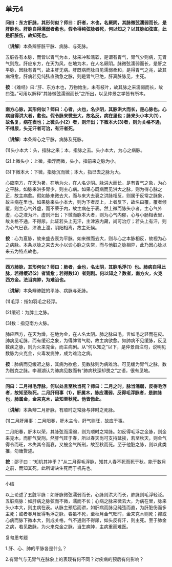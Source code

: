 ## 单元4

**问曰：东方肝脉，其形何似？师曰：肝者，木也，名厥阴，其脉微弦濡弱而长，是肝脉也。肝脉自得濡弱者愈也，假令得纯弦脉者死，何以知之？以其脉如弦直，此是肝脏伤，故知死也。**

〔**讲解**〕本条辨肝脏平脉、病脉、与死脉。

五脏各有本脉，而皆以胃气为本，脉来冲和濡软，是谓有胃气，胃气少则病，无胃气则危。肝应东方，在天为风，在地为木，在人名厥阴。脉微弦濡弱而长，是肝之平脉，因脉有胃气，故主肝无病。肝既病而脉自见濡弱柔和，是得胃气之兆，故其病将愈。肝病若见纯弦直劲急之脉，则是胃气已绝，肝真脏脉见，主死。

**按**：《难经》曰:“肝、东方木也，万物始生，未有枝叶，故其脉之来濡弱而长，故曰弦。”可用以解释"其脉微弦濡弱而长”之所出，以见仲景之学皆有所本。

------

**南方心脉，其形何似？师曰：心者，火也，名少阴，其脉洪大而长，是心脉也。心病自得洪大者，愈也。假令脉来微去大，故名反，病在里也；脉来头小本大(1），故名复，病在表也；上微头小(2）者，则汗出；下微本大(3)者，则为关格不通，不得尿，头无汗者可治，有汗者死。**

〔**讲解**〕本条辨心之平脉，病脉及死脉。

(1)头小本大：头，指脉之来；本，指脉之去。头小本大，为心之病脉。

(2)上微头小：上微，指浮而微，头小，指前来之脉为小。

(3)下微本大：下微，指脉沉而微；本大，指已去之脉为大。

心应南方，在天为暑，在地为火，在人名少阴。脉洪大而长，是有胃气之象，为心之平脉。如脉来洪多胃少，则主心病。如果心既病而见洪大之脉，则为得心脉之正，故主病愈。假如脉来微去大，而与来大去衰之洪脉相反，则属于反常之脉象，故主病在里也。如果脉来头小本大，则为下者反上，上者反下，故名曰覆。覆者倾覆，则主心气外虚，而不荣于内，故主病在于表。然上微而脉头小者，主心气外虚，心之液为汗。虚则汗出；下微而脉本大者，则为心气内郁，心与小肠相表里，故关格不通，不得尿。此证若头上无汗，主津液内藏，尚可治疗；若头上有汗，则为心气巳衰，津液上泄，阴阳相离，故主死候。

**按**：心为夏脉，故来盛去衰为平脉。如来微而去大，则与心之本脉相反，故视为心之病脉。本条以脉之来去大小以诊心脉之失常，而与他脏之脉相异，此乃因心脉以来去为特点故也。

------

**西方肺脉，其形何似？师曰：肺者，金也，名太阴，其脉毛浮(1）也。肺病自得此脉，若得缓迟(2）者皆愈；若得数(3）者则剧。何以知之？数者，南方火，火克西方金。法当痈肿，为难治也。**

〔**讲解**〕本条辨肺脏的平脉、病脉与死脉。

(1)毛浮：指如羽毛之轻浮。

(2)缓迟：为脾土之脉。

(3)数：指见南方火脉。

肺应西方，在天为燥，在地为金，在人名太阴。肺之脉曰毛，言如毛之轻而在皮。肺病见毛脉，而有缓迟之象，为得脾胃气助，故主病欲愈。如肺病不见缓脉，反见数疾之脉，则为火来克金，而主病剧。从“何以知之”以下，是仲景自注句，说明见数脉为火克金，火毒发痈肿，成为难治之病。

**按**：肺病而见缓迟之脉，其病为欲愈，见数脉则为病难治。可见缓为胃气之脉，数为贼克之脉。李濒湖认为肺病见数而有“肺病秋深却畏之”之语，很有见地。

------

**问曰：二月得毛浮脉，何以处言至秋当死？师曰：二月之时，脉当濡弱，反得毛浮者，故知至秋死。二月肝用事（1），肝属木，脉应濡弱，反得毛浮脉者，是肺脉也，肺属金，金来克木，故知至秋死。他皆倣此。**

〔**讲解**〕本条辨二月肝脉，有顺时之常脉与非时之死脉。

(1)二月肝用事：二月阳春，肝木主令，肝气则旺，故应于事。

二月阳春，肝木以荣，其脉弦而濡弱，则为顺时之常脉。如反得毛浮之金脉，则金来克木，而肝气受刑。然肝气旺于春，所以春天尚可支持延挨，若至秋天，则金气得令而旺，木失其令而衰，又被金气所刑，故至秋而死。至于他脏之脉，则以此类推，勿庸赘述。

**按**：邵子曰：“知机其神乎？”从二月得毛浮脉，知其人春不死而死于秋。能于数月之前，而知其死，此所谓决生死而于机先也。

------

小结

以上论述了五脏平脉：如肝脉微弦濡弱而长，心脉则洪大而长，肺脉则毛浮轻泛。五脏病脉：如肝病之脉弦而不微，濡而不长；心病之脉来微去大，为病在里，脉来头小本大，则主病在表。从脉主预后而讲，如肝病而脉见纯弦而直，为肝脏伤而多主死；或者春月反得毛浮之脉，春虽不死，至秋月金气旺时，金来克木则死；抑或心病而脉下微本大，则成关格，气不通则不得尿，如头反有汗，则主死。至于肺金之病，若见数脉，为火来克金之脉，当生痈肿，主病重而难医。

复匀思考题

1.肝、心、肺的平脉各是什么？

2.有胃气与无胃气在脉象上的表现有何不同？对疾病的预后有何影响？

